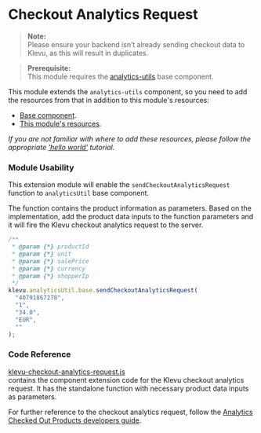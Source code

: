# Checkout Analytics Request

> **Note:**  
> Please ensure your backend isn’t already sending checkout data to Klevu, as this will result in duplicates.

> **Prerequisite:**  
> This module requires the [analytics-utils](/components/analytics-utils) base component.

This module extends the `analytics-utils` component, so you need to
add the resources from that in addition to this module's resources:

- [Base component](/components/analytics-utils/resources).
- [This module's resources](/modules/checkout-analytics-request/resources).

_If you are not familiar with where to add these resources,
please follow the appropriate ['hello world'](/getting-started/1-hello-world) tutorial._

### Module Usability

This extension module will enable the `sendCheckoutAnalyticsRequest` function to `analyticsUtil` base component.

The function contains the product information as parameters. Based on the implementation, add the product data inputs to the function parameters and it will fire the Klevu checkout analytics request to the server.

```javascript
/**
 * @param {*} productId
 * @param {*} unit
 * @param {*} salePrice
 * @param {*} currency
 * @param {*} shopperIp
 */
klevu.analyticsUtil.base.sendCheckoutAnalyticsRequest(
  "40791867278",
  "1",
  "34.0",
  "EUR",
  ""
);
```

### Code Reference

[klevu-checkout-analytics-request.js](/modules/checkout-analytics-request/resources/assets/js/klevu-checkout-analytics-request.js)  
contains the component extension code for the Klevu checkout analytics request. It has the standalone function with necessary product data inputs as parameters.

For further reference to the checkout analytics request, follow the [Analytics Checked Out Products developers guide](https://developers.klevu.com/api/#checked-out-products).
